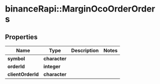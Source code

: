 # binanceRapi::MarginOcoOrderOrders


## Properties
Name | Type | Description | Notes
------------ | ------------- | ------------- | -------------
**symbol** | **character** |  | 
**orderId** | **integer** |  | 
**clientOrderId** | **character** |  | 



